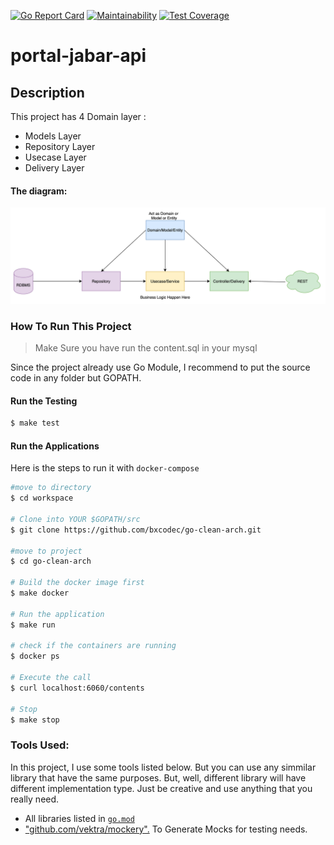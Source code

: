 [![Go Report Card](https://goreportcard.com/badge/github.com/khihadysucahyo/go-clean-arch-boilerplate)](https://goreportcard.com/report/github.com/khihadysucahyo/go-clean-arch-boilerplate)
[![Maintainability](https://api.codeclimate.com/v1/badges/afaeafb0caa35a6463f4/maintainability)](https://codeclimate.com/repos/611626fd92439c0161013db6/maintainability)
[![Test Coverage](https://api.codeclimate.com/v1/badges/afaeafb0caa35a6463f4/test_coverage)](https://codeclimate.com/repos/611626fd92439c0161013db6/test_coverage)

# portal-jabar-api

## Description


This project has 4 Domain layer :

* Models Layer
* Repository Layer
* Usecase Layer
* Delivery Layer

#### The diagram:

![img.png](arch.png)

### How To Run This Project

> Make Sure you have run the content.sql in your mysql


Since the project already use Go Module, I recommend to put the source code in any folder but GOPATH.

#### Run the Testing

```bash
$ make test
```

#### Run the Applications

Here is the steps to run it with `docker-compose`

```bash
#move to directory
$ cd workspace

# Clone into YOUR $GOPATH/src
$ git clone https://github.com/bxcodec/go-clean-arch.git

#move to project
$ cd go-clean-arch

# Build the docker image first
$ make docker

# Run the application
$ make run

# check if the containers are running
$ docker ps

# Execute the call
$ curl localhost:6060/contents

# Stop
$ make stop
```

### Tools Used:

In this project, I use some tools listed below. But you can use any simmilar library that have the same purposes. But,
well, different library will have different implementation type. Just be creative and use anything that you really need.

- All libraries listed in [`go.mod`](https://github.com/bxcodec/go-clean-arch/blob/master/go.mod)
- ["github.com/vektra/mockery".](https://github.com/vektra/mockery) To Generate Mocks for testing needs.
